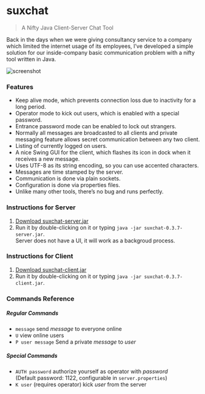 # suxchat
> A Nifty Java Client-Server Chat Tool

Back in the days when we were giving consultancy service to a company which limited the internet usage of its employees, 
I’ve developed a simple solution for our inside-company basic communication problem with a nifty tool written in Java. 

![screenshot](https://cloud.githubusercontent.com/assets/5337921/23701860/4a262f7c-0401-11e7-85c9-427e6ff083f6.png)

### Features

- Keep alive mode, which prevents connection loss due to inactivity for a long period.  
- Operator mode to kick out users, which is enabled with a special password.  
- Entrance password mode can be enabled to lock out strangers.  
- Normally all messages are broadcasted to all clients and private messaging feature allows secret communication between any two client.  
- Listing of currently logged on users.  
- A nice Swing GUI for the client, which flashes its icon in dock when it receives a new message.  
- Uses UTF-8 as its string encoding, so you can use accented characters.  
- Messages are time stamped by the server.  
- Communication is done via plain sockets.  
- Configuration is done via properties files.  
- Unlike many other tools, there’s no bug and runs perfectly.

### Instructions for Server

1.  [Download suxchat-server.jar](https://github.com/bekce/suxchat/raw/master/dist/suxchat-0.3.7-server.jar)
2.  Run it by double-clicking on it or typing `java -jar suxchat-0.3.7-server.jar`.  
    Server does not have a UI, it will work as a backgroud process.

### Instructions for Client

1.  [Download suxchat-client.jar](https://github.com/bekce/suxchat/raw/master/dist/suxchat-0.3.7-client.jar)
2.  Run it by double-clicking on it or typing `java -jar suxchat-0.3.7-client.jar`.

### Commands Reference

##### Regular Commands

- `message` send _message_ to everyone online
- `U` view online users
- `P user message` Send a private _message_ to _user_

##### Special Commands

- `AUTH password` authorize yourself as operator with _password_  
    (Default password: 1122, configurable in `server.properties`)
- `K user` (requires operator) kick _user_ from the server
